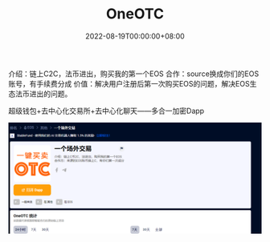 ﻿---
title: "OneOTC"
description: "介绍：链上C2C，法币进出，购买我的第一个EOS 合作：source换成你们的EOS账号，有手续费分"
date: 2022-08-19T00:00:00+08:00
lastmod: 2022-08-19T00:00:00+08:00
draft: false
authors: ["june"]
featuredImage: "oneotc.png"
tags: ["Other","OneOTC"]
categories: ["nfts"]
nfts: ["Other"]
blockchain: "EOS"
website: "https://dappradar.com/eos/other/oneotc"
twitter: ""
discord: ""
telegram: "https://t.me/onechain0"
github: ""
youtube: ""
twitch: ""
facebook: "https://www.facebook.com/OneChainOfficial/"
instagram: ""
reddit: ""
medium: ""
steam: ""
gitbook: ""
googleplay: ""
appstore: ""
status: "Live"
weight: 
lightgallery: true
toc: true
pinned: false
recommend: false
recommend1: false
---
介绍：链上C2C，法币进出，购买我的第一个EOS 合作：source换成你们的EOS账号，有手续费分成 价值：解决用户注册后第一次购买EOS的问题，解决EOS生态法币进出的问题。

超级钱包+去中心化交易所+去中心化聊天——多合一加密Dapp

![链上C2C](22.png)